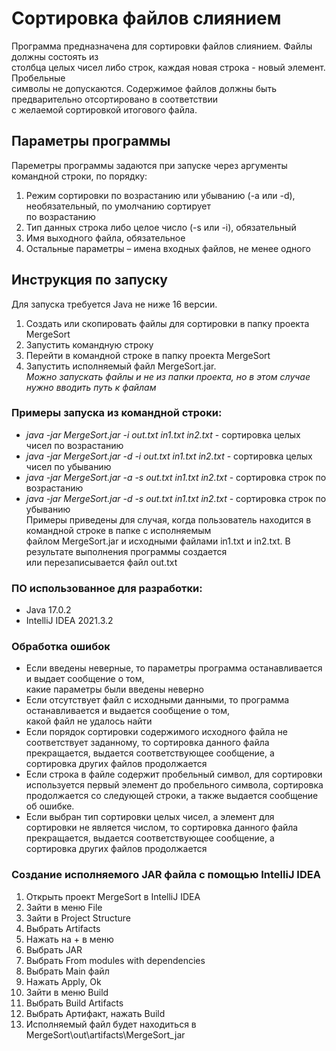 # Сортировка файлов слиянием

Программа предназначена для сортировки файлов слиянием. Файлы должны состоять из  
столбца целых чисел либо строк, каждая новая строка - новый элемент. Пробельные  
символы не допускаются. Содержимое файлов должны быть предварительно отсортировано в соответствии  
с желаемой сортировкой итогового файла.

## Параметры программы

Пареметры программы задаются при запуске через аргументы командной строки, по порядку:

1. Режим сортировки по возрастанию или убыванию (-a или -d), необязательный, по умолчанию сортирует  
   по возрастанию
2. Тип данных строка либо целое число (-s или -i), обязательный
3. Имя выходного файла, обязательное
4. Остальные параметры – имена входных файлов, не менее одного

## Инструкция по запуску
Для запуска требуется Java не ниже 16 версии. 

1. Создать или скопировать файлы для сортировки в папку проекта MergeSort
2. Запустить командную строку
3. Перейти в командной строке в папку проекта MergeSort
4. Запустить исполняемый файл MergeSort.jar.  
   _Можно запускать файлы и не из папки проекта, но в этом случае нужно вводить путь к файлам_

### Примеры запуска из командной строки:

* _java -jar MergeSort.jar -i out.txt in1.txt in2.txt_ - сортировка целых чисел по возрастанию
* _java -jar MergeSort.jar -d -i out.txt in1.txt in2.txt_ - сортировка целых чисел по убыванию
* _java -jar MergeSort.jar -a -s out.txt in1.txt in2.txt_ - сортировка строк по возрастанию
* _java -jar MergeSort.jar -d -s out.txt in1.txt in2.txt_ - сортировка строк по убыванию  
  Примеры приведены для случая, когда пользователь находится в командной строке в папке с исполняемым  
  файлом MergeSort.jar и исходными файлами in1.txt и in2.txt. В результате выполнения программы создается  
  или перезаписывается файл out.txt

### ПО использованное для разработки:

* Java 17.0.2
* IntelliJ IDEA 2021.3.2

### Обработка ошибок

* Если введены неверные, то параметры программа останавливается и выдает сообщение о том,  
  какие параметры были введены неверно
* Если отсутствует файл с исходными данными, то программа останавливается и выдается сообщение о том,  
  какой файл не удалось найти
* Если порядок сортировки содержимого исходного файла не соответствует заданному, то сортировка данного файла  
  прекращается, выдается соответствующее сообщение, а сортировка других файлов продолжается
* Если строка в файле содержит пробельный символ, для сортировки используется первый элемент до пробельного символа,
  сортировка продолжается со следующей строки, а также выдается сообщение об ошибке.
* Если выбран тип сортировки целых чисел, а элемент для сортировки не является числом, то сортировка данного файла  
  прекращается, выдается соответствующее сообщение, а сортировка других файлов продолжается

### Создание исполняемого JAR файла с помощью IntelliJ IDEA

1. Открыть проект MergeSort в IntelliJ IDEA
2. Зайти в меню File
3. Зайти в Project Structure
4. Выбрать Artifacts
5. Нажать на + в меню
6. Выбрать JAR
7. Выбрать From modules with dependencies
8. Выбрать Main файл
9. Нажать Apply, Ok
10. Зайти в меню Build
11. Выбрать Build Artifacts
12. Выбрать Артифакт, нажать Build
13. Исполняемый файл будет находиться в MergeSort\out\artifacts\MergeSort_jar